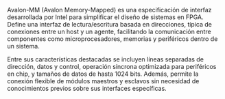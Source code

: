 Avalon-MM (Avalon Memory-Mapped) es una especificación de interfaz desarrollada por Intel para simplificar el diseño de sistemas en FPGA. Define una interfaz de lectura/escritura basada en direcciones, típica de conexiones entre un host y un agente, facilitando la comunicación entre componentes como microprocesadores, memorias y periféricos dentro de un sistema. 

Entre sus características destacadas se incluyen líneas separadas de dirección, datos y control, operación síncrona optimizada para periféricos en chip, y tamaños de datos de hasta 1024 bits. Además, permite la conexión flexible de módulos maestros y esclavos sin necesidad de conocimientos previos sobre sus interfaces específicas.